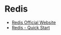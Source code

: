 
# Redis


* [Redis Official Website](https://redis.io/)
* [Redis - Quick Start](https://github.com/hansung-dev/Quick-Start/blob/main/MySQL/MySQL%205.7%20-%20Quick%20Start.md)